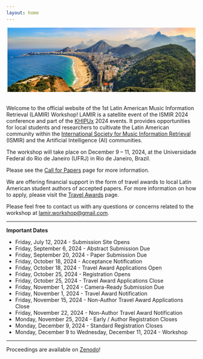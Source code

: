 ```yaml
---
layout: home
---
```


<center><img src="assets/images/rio.jpg" alt="Rio de Janeiro landscape" style="max-width: 99%;"></center>
<br>

Welcome to the official website of the 1st Latin American Music Information
Retrieval (LAMIR) Workshop! LAMIR is a satellite event of the ISMIR 2024
conference and part of the [KHIPUx](https://khipu.ai/) 2024 events. It provides opportunities for
local students and researchers to cultivate the Latin American community within
the [International Society for Music Information Retrieval](https://ismir.net/) (ISMIR) and the
Artificial Intelligence (AI) communities.

The workshop will take place on December 9 – 11, 2024, at the Universidade
Federal do Rio de Janeiro (UFRJ) in Rio de Janeiro, Brazil.

Please see the [Call for Papers](call4papers) page for more information.

We are offering financial support in the form of travel awards to local
Latin American student authors of accepted papers. For more information on how to
apply, please visit the [Travel Awards](travel_awards) page.


Please feel free to contact us with any questions or concerns related to the workshop at <a href="mailto:lamir.workshop@gmail.com">lamir.workshop@gmail.com</a>.

---

**Important Dates**
* Friday, July 12, 2024 - Submission Site Opens
* Friday, September 6, 2024 - Abstract Submission Due
* Friday, September 20, 2024 - Paper Submission Due
* Friday, October 18, 2024 - Acceptance Notification
* Friday, October 18, 2024 - Travel Award Applications Open
* Friday, October 25, 2024 - Registration Opens
* Friday, October 25, 2024 - Travel Award Applications Close
* Friday, November 1, 2024 - Camera-Ready Submission Due
* Friday, November 1, 2024 - Travel Award Notification
* Friday, November 15, 2024 - Non-Author Travel Award Applications Close
* Friday, November 22, 2024 - Non-Author Travel Award Notification
* Monday, November 25, 2024 - Early / Author Registration Closes
* Monday, December 9, 2024 - Standard Registration Closes
* Monday, December 9 to Wednesday, December 11, 2024 - Workshop

---

Proceedings are available on [Zenodo](https://zenodo.org/records/14908040)!
